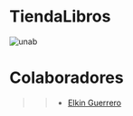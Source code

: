 # TiendaLibros


![unab](https://user-images.githubusercontent.com/85587286/205414621-a0d72eca-756b-4392-8587-9c74293365de.gif)
# Colaboradores

>> * [Elkin Guerrero](https://github.com/elkinguerrero007)

